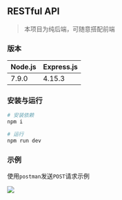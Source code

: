 ## RESTful API

> 本项目为纯后端，可随意搭配前端

### 版本
|Node.js|Express.js|
|--|--|
|7.9.0|4.15.3|

### 安装与运行
```bash
# 安装依赖
npm i

# 运行
npm run dev
```

### 示例

使用`postman`发送`POST`请求示例

![](https://wscj.github.io/files/postman.jpg)
